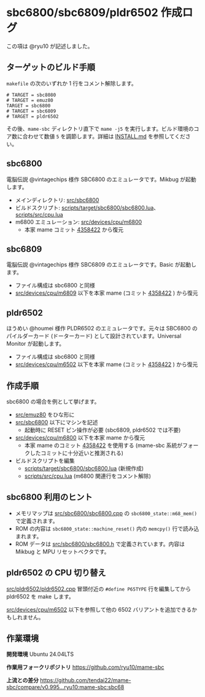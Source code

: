 # sbc6800/sbc6809/pldr6502 作成ログ

この項は @ryu10 が記述しました。

## ターゲットのビルド手順

`makefile` の次のいずれか 1 行をコメント解除します。

```
# TARGET = sbc8080
# TARGET = emuz80
TARGET = sbc6800
# TARGET = sbc6809
# TARGET = pldr6502
```

その後、`mame-sbc` ディレクトリ直下で `mame -j5` を実行します。ビルド環境のコア数に合わせて数値 `5` を調節します。詳細は [INSTALL.md](/INSTALL.md) を参照してください。

## sbc6800

電脳伝説 @vintagechips 様作 SBC6800 のエミュレータです。Mikbug が起動します。

* メインディレクトリ: [src/sbc6800](src/sbc6800)
* ビルドスクリプト: [scripts/target/sbc6800/sbc6800.lua](scripts/target/sbc6800/sbc6800.lua)、[scripts/src/cpu.lua](scripts/src/cpu.lua)
* m6800 エミュレーション: [src/devices/cpu/m6800](src/devices/cpu/m6800)
    * 本家 mame コミット [4358422](https://github.com/mamedev/mame/tree/4358422) から復元

## sbc6809

電脳伝説 @vintagechips 様作 SBC6809 のエミュレータです。Basic が起動します。

* ファイル構成は sbc6800 と同様
* [src/devices/cpu/m6809](src/devices/cpu/m6809) 以下を本家 mame (コミット [4358422](https://github.com/mamedev/mame/tree/4358422) ) から復元

## pldr6502

ほうめい @houmei 様作 PLDR6502 のエミュレータです。元々は SBC6800 のパイルダーカード (ドーターカード) として設計されています。Universal Monitor が起動します。

* ファイル構成は sbc6800 と同様
* [src/devices/cpu/m6502](src/devices/cpu/m6502) 以下を本家 mame (コミット [4358422](https://github.com/mamedev/mame/tree/4358422) ) から復元

## 作成手順

sbc6800 の場合を例として挙げます。

* [src/emuz80](src/emuz80) をひな形に
* [src/sbc6800](src/sbc6800) 以下にマシンを記述
    * 起動時に RESET ピン操作が必要 (sbc6809, pldr6502 では不要)
* [src/devices/cpu/m6800](src/devices/cpu/m6800) 以下を本家 mame から復元
    * 本家 mame のコミット [4358422](https://github.com/mamedev/mame/tree/4358422) を使用する (mame-sbc 系統がフォークしたコミットに十分近いと推測される)
* ビルドスクリプトを編集
    * [scripts/target/sbc6800/sbc6800.lua](scripts/target/sbc6800/sbc6800.lua) (新規作成)
    * [scripts/src/cpu.lua](scripts/src/cpu.lua) (m6800 関連行をコメント解除)

## sbc6800 利用のヒント

* メモリマップは [src/sbc6800/sbc6800.cpp](src/sbc6800/sbc6800.cpp) の `sbc6800_state::m68_mem()` で定義されます。
* ROM の内容は `sbc6800_state::machine_reset()` 内の `memcpy()` 行で読み込まれます。
* ROM データは [src/sbc6800/sbc6800.h](src/sbc6800/sbc6800.h) で定義されています。内容は Mikbug と MPU リセットベクタです。

## pldr6502 の CPU 切り替え

[src/pldr6502/pldr6502.cpp](src/pldr6502/pldr6502.cpp) 冒頭付近の `#define P65TYPE` 行を編集してから pldr6502 を make します。

[src/devices/cpu/m6502](src/devices/cpu/m6502) 以下を参照して他の 6502 バリアントを追加できるかもしれません。

## 作業環境

**開発環境** Ubuntu 24.04LTS 

**作業用フォークリポジトリ** https://github.com/ryu10/mame-sbc

**上流との差分** https://github.com/tendai22/mame-sbc/compare/v0.995...ryu10:mame-sbc:sbc68
